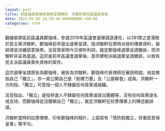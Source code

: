 ```yaml
---
layout: post
title: 前區議員鄭強峰選舉呈請勝訴　洪駿軒喪失區議員資格
date: 2021-02-02 16:39:46.000000000 +08:00
categories: rthk
---
```


觀塘翠屏區前區議員鄭強峰，參選2019年區議會選舉競逐連任，以381票之差落敗於民主黨洪駿軒。鄭強峰前年提出選舉呈請，指洪駿軒拉票時派發的傳單資料，屬誤導並涉嫌惡意抹黑。法官周家明今日頒布判詞，裁定鄭強峰選舉呈請勝訴，而洪駿軒非妥為當選。這宗是前年區議會選舉後，首宗建制派經選舉呈請勝訴，以致有民主派區議員喪失資格的案件。

這宗選舉呈請原告為鄭強峰，被告為洪駿軒。鄭強峰代表律師在審訊時說，他並無指自己「獨立」，亦一直公開自己是「創建力量」及「公屋聯會」成員。洪駿軒一方則指，「獨立」可意指一個人不隸屬任何政黨或組織。

法官指出，「獨立」是指參選人不隸屬任何政黨或政治團體等，沒有任何政黨提名或支持，而鄭強峰從沒聲稱自己「獨立」，裁定洪駿軒在拉票傳單上的陳述屬誤導。

洪駿軒當時的拉票傳單，印有鄭強峰的相片，上面寫有「慎防假獨立，背棄民意保皇黨」等字句。
